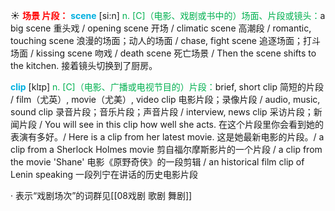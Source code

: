 ☀ <font color="red">**场景 片段：**</font>
<font color="sky blue">**scene**</font> [si:n] 
<font color="#00b050">n. [C]（电影、戏剧或书中的）场面、片段或镜头：</font>a big scene 重头戏 / opening scene 开场 / climatic scene 高潮段 / romantic, touching scene 浪漫的场面；动人的场面 / chase, fight scene 追逐场面；打斗场面 / kissing scene 吻戏 / death scene 死亡场景 / Then the scene shifts to the kitchen. 接着镜头切换到了厨房。
           
<font color="sky blue">**clip**</font> [klɪp]
<font color="#00b050">n. [C]（电影、广播或电视节目的）片段：</font>brief, short clip 简短的片段 / film（尤英）, movie（尤美）, video clip 电影片段；录像片段 / audio, music, sound clip 录音片段；音乐片段；声音片段 / interview, news clip 采访片段；新闻片段 / You will see in this clip how well she acts. 在这个片段里你会看到她的表演有多好。/ Here is a clip from her latest movie. 这是她最新电影的片段。/ a clip from a Sherlock Holmes movie 剪自福尔摩斯影片的一个片段 / a clip from the movie 'Shane' 电影《原野奇侠》的一段剪辑 / an historical film clip of Lenin speaking 一段列宁在讲话的历史电影片段

· 表示“戏剧场次”的词群见[[08戏剧 歌剧 舞剧]]
